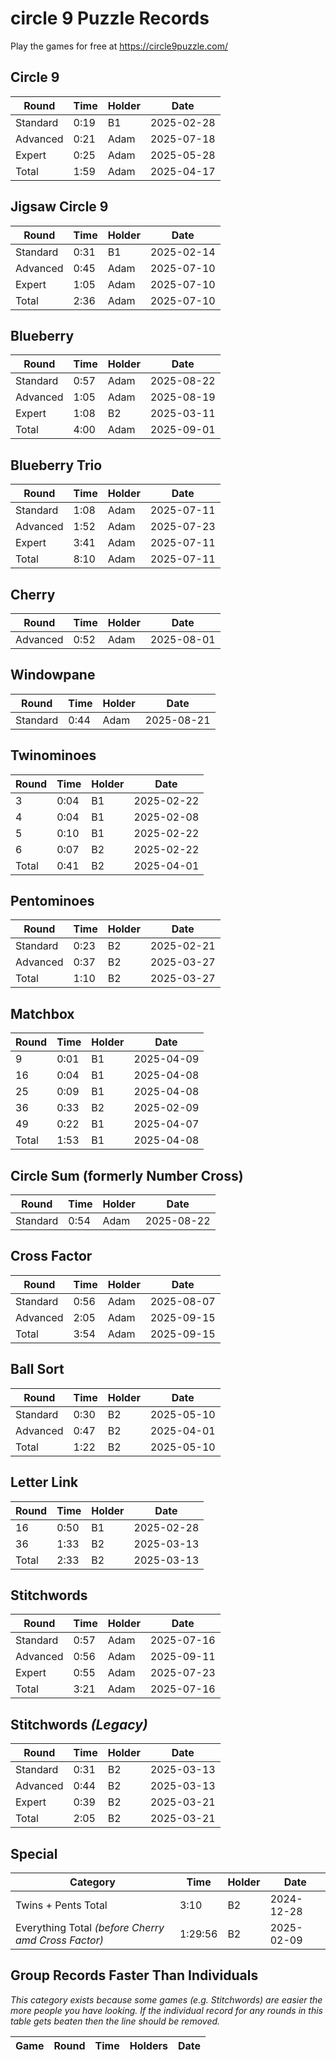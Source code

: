# circle 9 Puzzle Records

Play the games for free at https://circle9puzzle.com/

## Circle 9 

| Round | Time | Holder | Date |
| ----- | ---- | ------ | ---- |
| Standard | 0:19 | B1 | 2025-02-28 |
| Advanced | 0:21 | Adam | 2025-07-18 |
| Expert | 0:25 | Adam | 2025-05-28 |
| Total | 1:59 | Adam | 2025-04-17 |

## Jigsaw Circle 9

| Round | Time | Holder | Date |
| ----- | ---- | ------ | ---- |
| Standard | 0:31 | B1 | 2025-02-14 |
| Advanced | 0:45 | Adam | 2025-07-10 |
| Expert | 1:05 | Adam | 2025-07-10 |
| Total | 2:36 | Adam | 2025-07-10 |

## Blueberry

| Round | Time | Holder | Date |
| ----- | ---- | ------ | ---- |
| Standard | 0:57 | Adam | 2025-08-22 |
| Advanced | 1:05 | Adam | 2025-08-19 |
| Expert | 1:08 | B2 | 2025-03-11 |
| Total | 4:00 | Adam | 2025-09-01 |

## Blueberry Trio

| Round | Time | Holder | Date |
| ----- | ---- | ------ | ---- |
| Standard | 1:08 | Adam | 2025-07-11 |
| Advanced | 1:52 | Adam | 2025-07-23 |
| Expert | 3:41 | Adam | 2025-07-11 |
| Total | 8:10 | Adam | 2025-07-11 |

## Cherry

| Round | Time | Holder | Date |
| ----- | ---- | ------ | ---- |
| Advanced | 0:52 | Adam | 2025-08-01 |

## Windowpane

| Round | Time | Holder | Date |
| ----- | ---- | ------ | ---- |
| Standard | 0:44 | Adam | 2025-08-21 |

## Twinominoes

| Round | Time | Holder | Date |
| ----- | ---- | ------ | ---- |
| 3 | 0:04 | B1 | 2025-02-22 |
| 4 | 0:04 | B1 | 2025-02-08 |
| 5 | 0:10 | B1 | 2025-02-22 |
| 6 | 0:07 | B2 | 2025-02-22 |
| Total | 0:41 | B2 | 2025-04-01 |

## Pentominoes

| Round | Time | Holder | Date |
| ----- | ---- | ------ | ---- |
| Standard | 0:23 | B2 | 2025-02-21 |
| Advanced | 0:37 | B2 | 2025-03-27 |
| Total | 1:10 | B2 | 2025-03-27 |

## Matchbox

| Round | Time | Holder | Date |
| ----- | ---- | ------ | ---- |
| 9 | 0:01 | B1 | 2025-04-09 |
| 16 | 0:04 | B1 | 2025-04-08 |
| 25 | 0:09 | B1 | 2025-04-08 |
| 36 | 0:33 | B2 | 2025-02-09 |
| 49 | 0:22 | B1 | 2025-04-07 |
| Total | 1:53 | B1 | 2025-04-08 |

## Circle Sum (formerly Number Cross)

| Round | Time | Holder | Date |
| ----- | ---- | ------ | ---- |
| Standard | 0:54 | Adam | 2025-08-22 |

## Cross Factor

| Round | Time | Holder | Date |
| ----- | ---- | ------ | ---- |
| Standard | 0:56 | Adam | 2025-08-07 |
| Advanced | 2:05 | Adam | 2025-09-15 |
| Total | 3:54 | Adam | 2025-09-15 |

## Ball Sort

| Round | Time | Holder | Date |
| ----- | ---- | ------ | ---- |
| Standard | 0:30 | B2 | 2025-05-10 |
| Advanced | 0:47 | B2 | 2025-04-01 |
| Total | 1:22 | B2 | 2025-05-10 |

## Letter Link

| Round | Time | Holder | Date |
| ----- | ---- | ------ | ---- |
| 16 | 0:50 | B1 | 2025-02-28 |
| 36 | 1:33 | B2 | 2025-03-13 |
| Total | 2:33 | B2 | 2025-03-13 |

## Stitchwords

| Round | Time | Holder | Date |
| ----- | ---- | ------ | ---- |
| Standard | 0:57 | Adam | 2025-07-16 |
| Advanced | 0:56 | Adam | 2025-09-11 |
| Expert | 0:55 | Adam | 2025-07-23 |
| Total | 3:21 | Adam | 2025-07-16 |

## Stitchwords *(Legacy)*

| Round | Time | Holder | Date |
| ----- | ---- | ------ | ---- |
| Standard | 0:31 | B2 | 2025-03-13 |
| Advanced | 0:44 | B2 | 2025-03-13 |
| Expert | 0:39 | B2 | 2025-03-21 |
| Total | 2:05 | B2 | 2025-03-21 |

## Special

| Category | Time | Holder | Date |
| -------- | ---- | ------ | ---- |
| Twins + Pents Total | 3:10 | B2 | 2024-12-28 |
| Everything Total *(before Cherry amd Cross Factor)* | 1:29:56 | B2 | 2025-02-09 |

## Group Records Faster Than Individuals

*This category exists because some games (e.g. Stitchwords) are easier the more people you have looking. If the individual record for any rounds in this table gets beaten then the line should be removed.*

| Game | Round | Time | Holders | Date |
| ---- | ----- | ---- | ------- | ---- |
